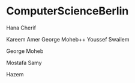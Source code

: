# ComputerScienceBerlin
Hana Cherif

Kareem Amer
George Moheb++
Youssef Swailem

George Moheb

Mostafa Samy

Hazem

